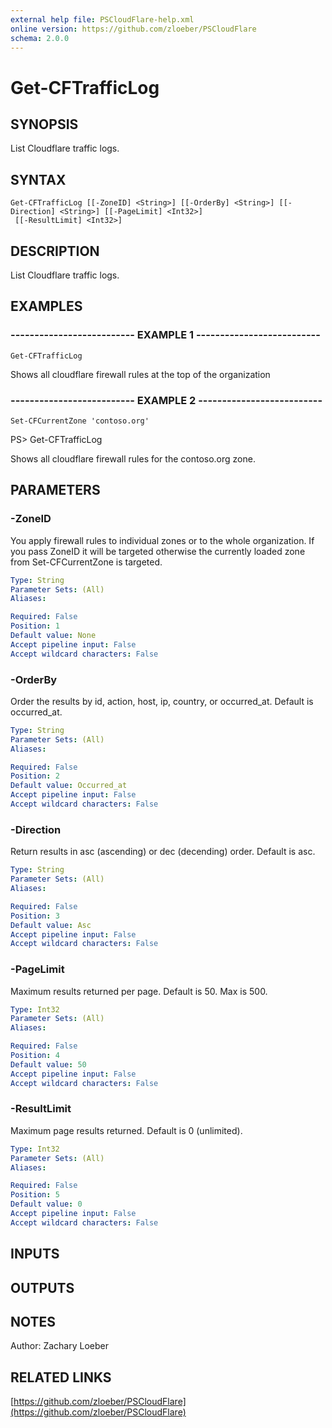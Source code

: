 ```yaml
---
external help file: PSCloudFlare-help.xml
online version: https://github.com/zloeber/PSCloudFlare
schema: 2.0.0
---
```


# Get-CFTrafficLog

## SYNOPSIS
List Cloudflare traffic logs.

## SYNTAX

```
Get-CFTrafficLog [[-ZoneID] <String>] [[-OrderBy] <String>] [[-Direction] <String>] [[-PageLimit] <Int32>]
 [[-ResultLimit] <Int32>]
```

## DESCRIPTION
List Cloudflare traffic logs.

## EXAMPLES

### -------------------------- EXAMPLE 1 --------------------------
```
Get-CFTrafficLog
```

Shows all cloudflare firewall rules at the top of the organization

### -------------------------- EXAMPLE 2 --------------------------
```
Set-CFCurrentZone 'contoso.org'
```

PS\> Get-CFTrafficLog

Shows all cloudflare firewall rules for the contoso.org zone.

## PARAMETERS

### -ZoneID
You apply firewall rules to individual zones or to the whole organization.
If you pass ZoneID it will be targeted otherwise the currently loaded zone from Set-CFCurrentZone is targeted.

```yaml
Type: String
Parameter Sets: (All)
Aliases: 

Required: False
Position: 1
Default value: None
Accept pipeline input: False
Accept wildcard characters: False
```

### -OrderBy
Order the results by id, action, host, ip, country, or occurred_at.
Default is occurred_at.

```yaml
Type: String
Parameter Sets: (All)
Aliases: 

Required: False
Position: 2
Default value: Occurred_at
Accept pipeline input: False
Accept wildcard characters: False
```

### -Direction
Return results in asc (ascending) or dec (decending) order.
Default is asc.

```yaml
Type: String
Parameter Sets: (All)
Aliases: 

Required: False
Position: 3
Default value: Asc
Accept pipeline input: False
Accept wildcard characters: False
```

### -PageLimit
Maximum results returned per page.
Default is 50.
Max is 500.

```yaml
Type: Int32
Parameter Sets: (All)
Aliases: 

Required: False
Position: 4
Default value: 50
Accept pipeline input: False
Accept wildcard characters: False
```

### -ResultLimit
Maximum page results returned.
Default is 0 (unlimited).

```yaml
Type: Int32
Parameter Sets: (All)
Aliases: 

Required: False
Position: 5
Default value: 0
Accept pipeline input: False
Accept wildcard characters: False
```

## INPUTS

## OUTPUTS

## NOTES
Author: Zachary Loeber

## RELATED LINKS

[https://github.com/zloeber/PSCloudFlare](https://github.com/zloeber/PSCloudFlare)

